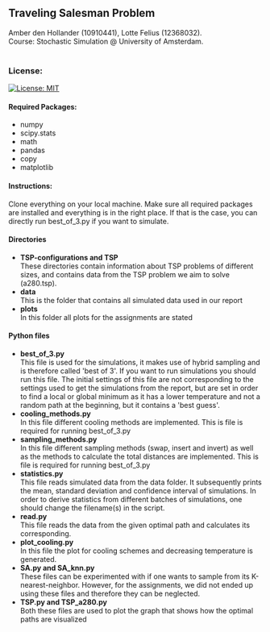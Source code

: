 ## Traveling Salesman Problem

Amber den Hollander (10910441), Lotte Felius (12368032). <br>
Course: Stochastic Simulation @ University of Amsterdam.<br><br>

### License:

[![License: MIT](https://img.shields.io/badge/License-MIT-yellow.svg)](https://opensource.org/licenses/MIT)

#### Required Packages:
- numpy<br>
- scipy.stats<br>
- math<br>
- pandas<br>
- copy <br>
- matplotlib

#### Instructions:
Clone everything on your local machine. Make sure all required packages are installed and everything is in the right place. If that is the case, you can directly run best_of_3.py if you want to simulate.<br>

#### Directories
- <b>TSP-configurations and TSP</b><br>
These directories contain information about TSP problems of different sizes, and contains data from the TSP problem we aim to solve (a280.tsp).
- <b>data</b><br>
This is the folder that contains all simulated data used in our report<br>
- <b>plots</b><br>
In this folder all plots for the assignments are stated<br>

#### Python files
- <b> best_of_3.py</b><br>
This file is used for the simulations, it makes use of hybrid sampling and is therefore called 'best of 3'. If you want to run simulations you should run this file. The initial settings of this file are not corresponding to the settings used to get the simulations from the report, but are set in order to find a local or global minimum as it has a lower temperature and not a random path at the beginning, but it contains a 'best guess'.<br>
- <b> cooling_methods.py</b><br>
In this file different cooling methods are implemented. This is file is required for running best_of_3.py <br>
- <b> sampling_methods.py</b><br>
In this file different sampling methods (swap, insert and invert) as well as the methods to calculate the total distances are implemented. This is file is required for running best_of_3.py <br>
- <b> statistics.py</b><br>
This file reads simulated data from the data folder. It subsequently prints the mean, standard deviation and confidence interval of simulations. In order to derive statistics from different batches of simulations, one should change the filename(s) in the script.<br>
- <b>read.py</b><br>
This file reads the data from the given optimal path and calculates its corresponding.
- <b>plot_cooling.py</b><br>
In this file the plot for cooling schemes and decreasing temperature is generated. <br>
- <b> SA.py and SA_knn.py</b><br>
These files can be experimented with if one wants to sample from its K-nearest-neighbor. However, for the assignments, we did not ended up using these files and therefore they can be neglected. <br>
- <b> TSP.py and TSP_a280.py</b><br>
Both these files are used to plot the graph that shows how the optimal paths are visualized
